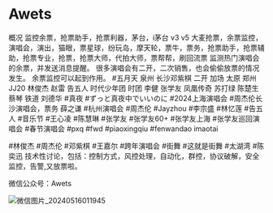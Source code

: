 # Awets
概况
监控余票，抢票助手，抢票利器，茅台，i茅台 v3 v5
大麦抢票，余票监控，演唱会，演出，猫眼，票星球，纷玩岛，摩天轮，票牛，票务，抢票助手，抢票辅助，抢票专业，抢票，抢票大师，代拍大师，票帮帮，刷回流票
监测热门演唱会的余票，并发送消息提醒。 很多演唱会有二开，二次销售，也会偷偷放票的情况发生。
余票监控可以起到作用。
#五月天 泉州 长沙邓紫棋 二开 加场 太原 郑州 JJ20 林俊杰 赵雷 告五人 时代少年团 时团 李健 张学友 凤凰传奇 苏打绿 陈楚生 蔡琴 铁道 刘德华
#真夜 #ずっと真夜中でいいのに #2024上海演唱会
#周杰伦长沙演唱会，票务 薛之谦 #杭州演唱会 #周杰伦 #Jayzhou #李宗盛 #林忆莲 #告五人 #音乐节
#王心凌 #陈慧琳 #张学友 #张学友60+ #张学友上海 #张学友巡回演唱会 #春节演唱会 #pxq #fwd #piaoxingqiu #fenwandao imaotai

#林俊杰 #周杰伦 #邓紫棋 #王嘉尔 #跨年演唱会 #街舞 #这就是街舞 #太湖湾 #陈奕迅
技术性讨论，包括：控制方式，风控处理，自动化，群控，协议破解，安全监控，告警,又放票啦。

微信公众号：Awets

![微信图片_20240516011945](https://github.com/a997940861/Awets/assets/142517678/a0f5bc3b-6779-497c-95bf-b5d8a22bd58c)

